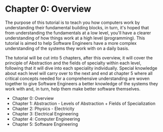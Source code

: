 # Chapter 0: Overview

The purpose of this tutorial is to teach you how computers work by understanding their fundamental building blocks, in turn, it's hoped that from understanding the fundamentals at a low level, you'll have a clearer understanding of how things work at a high level (programming). This tutorial is aimed to help Software Engineers have a more complex understanding of the systems they work with on a daily basis.

The tutorial will be cut into 5 chapters, after this overview, it will cover the principle of Abstraction and the fields of specialty within each level, following that it will dive into each speciality individually. Special knowledge about each level will carry over to the next and end at chapter 5 where all critical concepts needed for a comprehensive understanding are woven together to give Software Engineers a better knowledge of the systems they work with and, in turn, help them make better software themselves.

* Chapter 0: Overview
* Chapter 1: Abstraction - Levels of Abstraction + Fields of Specialization
* Chapter 2: Physics - Electricity
* Chapter 3: Electrical Engineering
* Chapter 4: Computer Engineering
* Chapter 5: Software Engineering
